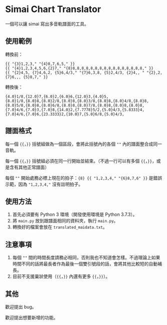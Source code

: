 # Simai Chart Translator

一個可以讓 simai 寫出多音軌譜面的工具。

## 使用範例

轉換前：
```
{{ "{3}1,2,3," "{4}8,7,6,5," }}
{{ "{4}1,2,3,4,5,6,{2}7," "{8}8,8,8,8,8,8,8,8,8,8,8,8,8,8,8,8," }}
{{ "{2}4,5, {7}4,6,2, {5}6,4/3," "{7}6,3,8, {5}2,4/3, {2}4,, " "{2},2, {7}6,,, {5}8,7," }}
```

轉換後：
```
{4.0}1/8,{12.0}7,{6.0}2,{6.0}6,{12.0}3,{4.0}5,
{8.0}1/8,{8.0}8,{8.0}2/8,{8.0}8,{8.0}3/8,{8.0}8,{8.0}4/8,{8.0}8,{8.0}5/8,{8.0}8,{8.0}6/8,{8.0}8,{8.0}7/8,{8.0}8,{8.0}8,{8.0}8,
{7.0}4/6,{7.0}3,{7.0}8,{14.0}2,{7.7778}5/2,{5.0}4/3,{5.8333}4,{7.0}4/6,{7.0}6,{23.3333}2,{10.0}7,{5.0}6/8,{5.0}4/3,
```

## 譜面格式

每一個 `{{`，`}}` 括號組做為一個區段，會將此括號內的各個 `""` 內的譜面整合成同一音軌。

每一個 `{{`，`}}` 括號組必須在同一行開始並結束。（不過一行可以有多個 `{{`，`}}`，或是含有其他正常譜面）

每個 `""` 開始處務必標上現在的拍子：`{8} {{ "1,2,3,4," "{6}8,7,6" }}` 是錯誤示範，因為 `"1,2,3,4,"` 沒有註明拍子。

## 使用方法

1. 首先必須要有 Python 3 環境（開發使用環境是 Python 3.7.3）。
2. 將 `main.py` 放到跟譜面相同的資料夾，執行 `main.py`。
3. 轉換好的檔案會放在 `translated_maidata.txt`。

## 注意事項

1. 每個 `""` 間的時間長度請務必相同，否則我也不知道會怎樣。不過理論上如果時間不同的話將最長者作為最後一個雙引號段的話，會將其他比較短的自動補長。
2. 目前不支援巢狀使用（`{{`，`}}` 內還有更多 `{{`，`}}`）。

## 其他

歡迎提出 bug。

歡迎提出想要新增的功能。

